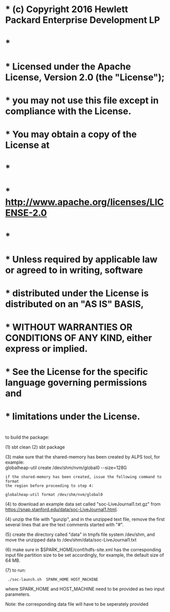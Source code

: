 # * (c) Copyright 2016 Hewlett Packard Enterprise Development LP
# *
# * Licensed under the Apache License, Version 2.0 (the "License");
# * you may not use this file except in compliance with the License.
# * You may obtain a copy of the License at
# *
# *     http://www.apache.org/licenses/LICENSE-2.0
# *
# * Unless required by applicable law or agreed to in writing, software
# * distributed under the License is distributed on an "AS IS" BASIS,
# * WITHOUT WARRANTIES OR CONDITIONS OF ANY KIND, either express or implied.
# * See the License for the specific language governing permissions and
# * limitations under the License.
#

to build the package:

(1) sbt clean
(2) sbt package

(3) make sure that the shared-memory has been created by ALPS tool, for example:  
    globalheap-util create /dev/shm/nvm/global0 --size=128G

    if the shared-memory has been created, issue the following command to format
    the region before proceeding to step 4:

    globalheap-util format /dev/shm/nvm/global0
  

(4) to download an example data set called "soc-LiveJournal1.txt.gz"
    from https://snap.stanford.edu/data/soc-LiveJournal1.html.

(4) unzip the file with "gunzip", and in the unzipped text file, remove the first several lines
    that are the text comments started with "#".

(5) create the directory called "data" in tmpfs file system /dev/shm, and move the
    unzipped data to /dev/shm/data/soc-LiveJournal1.txt

(6) make sure in $SPARK_HOME/conf/hdfs-site.xml has the corresponding input file partition size 
    to be set accordingly, for example, the default size of 64 MB.

(7) to run: 

     ./soc-launch.sh  SPARK_HOME HOST_MACHINE

where SPARK_HOME and HOST_MACHINE need to be provided as two input parameters.

Note: the corresponding data file will have to be seperately provided 
